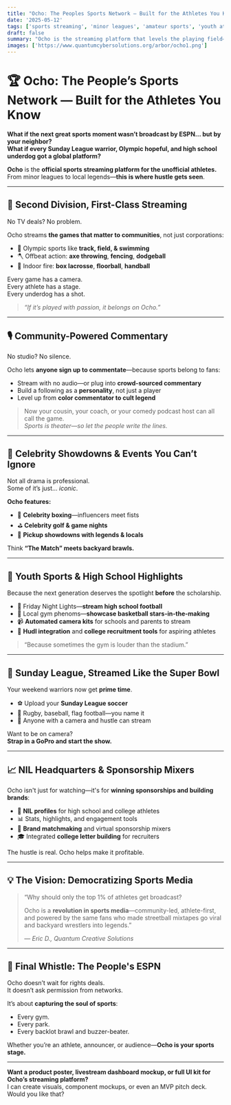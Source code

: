 ```yaml
---
title: "Ocho: The Peoples Sports Network — Built for the Athletes You Know"  
date: '2025-05-12'  
tags: ['sports streaming', 'minor leagues', 'amateur sports', 'youth athletics', 'celebrity matches', 'community broadcasting', 'NIL recruiting', 'decentralized media', 'next-gen ESPN']  
draft: false  
summary: "Ocho is the streaming platform that levels the playing field—bringing underground leagues, high school legends, and Sunday warriors to your screen. Powered by community broadcasters and fueled by passion, this is sports... reimagined."  
images: ['https://www.quantumcybersolutions.org/arbor/ocho1.png']  
---
```


# 🏆 Ocho: The People’s Sports Network — Built for the Athletes You Know

**What if the next great sports moment wasn’t broadcast by ESPN… but by your neighbor?**  
**What if every Sunday League warrior, Olympic hopeful, and high school underdog got a global platform?**

**Ocho** is the **official sports streaming platform for the unofficial athletes.**  
From minor leagues to local legends—**this is where hustle gets seen**.

---

## 🎥 Second Division, First-Class Streaming

No TV deals? No problem.

Ocho streams **the games that matter to communities**, not just corporations:

- 🏃 Olympic sports like **track, field, & swimming**  
- 🪓 Offbeat action: **axe throwing**, **fencing**, **dodgeball**  
- 🥍 Indoor fire: **box lacrosse**, **floorball**, **handball**

Every game has a camera.  
Every athlete has a stage.  
Every underdog has a shot.

> *“If it’s played with passion, it belongs on Ocho.”*

---

## 🎙️ Community-Powered Commentary

No studio? No silence.

Ocho lets **anyone sign up to commentate**—because sports belong to fans:

- Stream with no audio—or plug into **crowd-sourced commentary**  
- Build a following as a **personality**, not just a player  
- Level up from **color commentator to cult legend**  

> Now your cousin, your coach, or your comedy podcast host can all call the game.  
> *Sports is theater—so let the people write the lines.*

---

## 🌟 Celebrity Showdowns & Events You Can’t Ignore

Not all drama is professional.  
Some of it’s just… *iconic*.

**Ocho features:**

- 🎤 **Celebrity boxing**—influencers meet fists  
- ⛳ **Celebrity golf & game nights**  
- 🏀 **Pickup showdowns with legends & locals**  

Think **“The Match” meets backyard brawls.**

---

## 🎒 Youth Sports & High School Highlights

Because the next generation deserves the spotlight **before** the scholarship.

- 🏈 Friday Night Lights—**stream high school football**  
- 🏀 Local gym phenoms—**showcase basketball stars-in-the-making**  
- 📹 **Automated camera kits** for schools and parents to stream  
- 🤖 **Hudl integration** and **college recruitment tools** for aspiring athletes  

> “Because sometimes the gym is louder than the stadium.”

---

## 🧢 Sunday League, Streamed Like the Super Bowl

Your weekend warriors now get **prime time**.

- ⚽ Upload your **Sunday League soccer**  
- 🏉 Rugby, baseball, flag football—you name it  
- 📱 Anyone with a camera and hustle can stream  

Want to be on camera?  
**Strap in a GoPro and start the show.**

---

## 📈 NIL Headquarters & Sponsorship Mixers

Ocho isn't just for watching—it's for **winning sponsorships and building brands**:

- 🧠 **NIL profiles** for high school and college athletes  
- 📊 Stats, highlights, and engagement tools  
- 💼 **Brand matchmaking** and virtual sponsorship mixers  
- 🎓 Integrated **college letter building** for recruiters

The hustle is real. Ocho helps make it profitable.

---

## 💡 The Vision: Democratizing Sports Media

> “Why should only the top 1% of athletes get broadcast?  
>  
> Ocho is a **revolution in sports media**—community-led, athlete-first, and powered by the same fans who made streetball mixtapes go viral and backyard wrestlers into legends.”  
>  
> — *Eric D., Quantum Creative Solutions*

---

## 🧬 Final Whistle: The People's ESPN

Ocho doesn’t wait for rights deals.  
It doesn’t ask permission from networks.

It’s about **capturing the soul of sports**:

- Every gym.  
- Every park.  
- Every backlot brawl and buzzer-beater.

Whether you’re an athlete, announcer, or audience—**Ocho is your sports stage.**

---

**Want a product poster, livestream dashboard mockup, or full UI kit for Ocho’s streaming platform?**  
I can create visuals, component mockups, or even an MVP pitch deck. Would you like that?
